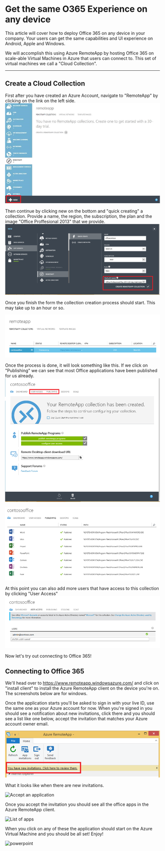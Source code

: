 Get the same O365 Experience on any device
===================


This article will cover how to deploy Office 365 on any device in your company. Your users can get the same capabilities and UI experience on Android, Apple and Windows. 

We will accomplish this using Azure RemoteApp by hosting Office 365 on scale-able Virtual Machines in Azure that users can connect to. This set of virtual machines we call a "Cloud Collection". 

----------


Create a Cloud Collection
-------------
First after you have created an Azure Account, navigate to "RemoteApp" by clicking on the link on the left side. 
![Showing Azure RemoteApp on the Azure Portal](https://raw.githubusercontent.com/guscatalano/azure-content/master/articles/media/remoteapp-tutorial-o365anywhere/1-menu.png)

Then continue by clicking new on the bottom and "quick creating" a collection. Provide a name, the region, the subscription, the plan and the image "Office Proffesional 2013" that we provide.
![Create Dialog](https://raw.githubusercontent.com/guscatalano/azure-content/master/articles/media/remoteapp-tutorial-o365anywhere/2-quickcreate.PNG)

Once you finish the form the collection creation process should start. This may take up to an hour or so.

![Waiting](https://raw.githubusercontent.com/guscatalano/azure-content/master/articles/media/remoteapp-tutorial-o365anywhere/3-waiting.PNG)

Once the process is done, it will look something like this. If we click on "Publishing" we can see that most Office applications have been published for us already.
![Collection created](https://raw.githubusercontent.com/guscatalano/azure-content/master/articles/media/remoteapp-tutorial-o365anywhere/4-done.PNG)

![Published apps](https://raw.githubusercontent.com/guscatalano/azure-content/master/articles/media/remoteapp-tutorial-o365anywhere/5-publish.PNG)

At this point you can also add more users that have access to this collection by clicking "User Access"
![Configure user access](https://raw.githubusercontent.com/guscatalano/azure-content/master/articles/media/remoteapp-tutorial-o365anywhere/6-user.PNG)

Now let's try out connecting to Office 365!

Connecting to Office 365
-------------
We'll head over to https://www.remoteapp.windowsazure.com/ and click on "install client" to install the Azure RemoteApp client on the device you're on. The screenshots below are for windows.

Once the application starts you'll be asked to sign in with your live ID, use the same one as your Azure account for now. When you're signed in you should see a notification about new invitations, click there and you should see a list like one below, accept the invitation that matches your Azure account owner email. 

![New invitation](https://raw.githubusercontent.com/guscatalano/azure-content/master/articles/media/remoteapp-tutorial-o365anywhere/7-araclient.PNG)

What it looks like when there are new invitations.

![Accept an application](http://i.imgur.com/g9ggPwH.png) 

Once you accept the invitation you should see all the office apps in the Azure RemoteApp client.

![List of apps](http://i.imgur.com/U7KQrGS.png)

When you click on any of these the application should start on the Azure Virtual Machine and you should be all set! Enjoy!

![powerpoint](http://i.imgur.com/96CcWVB.png)
